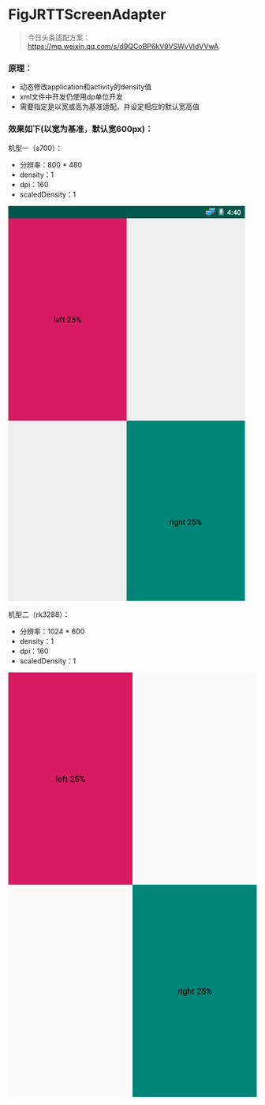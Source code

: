 # FigJRTTScreenAdapter
> 今日头条适配方案：https://mp.weixin.qq.com/s/d9QCoBP6kV9VSWvVldVVwA

### 原理：
- 动态修改application和activity的density值
- xml文件中开发仍使用dp单位开发
- 需要指定是以宽或高为基准适配，并设定相应的默认宽高值

### 效果如下(以宽为基准，默认宽600px)：
机型一（s700）：
- 分辨率：800 * 480
- density：1
- dpi：160
- scaledDensity：1

![s700](https://github.com/fengfeilong0529/FigJRTTScreenAdapter/blob/master/s700.png "s700")


机型二（rk3288）：
- 分辨率：1024 * 600
- density：1
- dpi：160
- scaledDensity：1

![rk3288](https://github.com/fengfeilong0529/FigJRTTScreenAdapter/blob/master/rk3288.png "rk3288")
